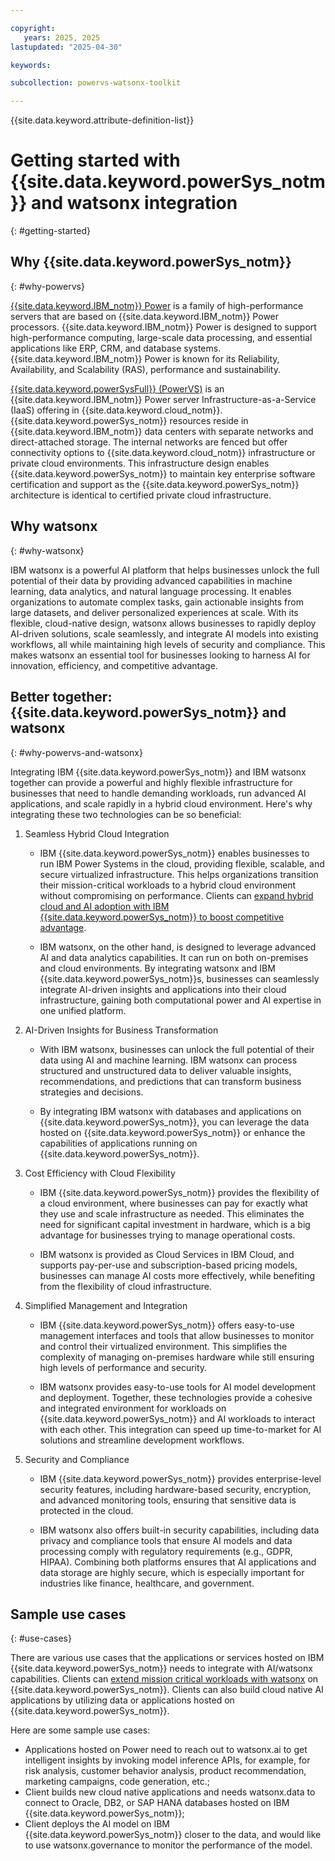 ```yaml
---

copyright:
   years: 2025, 2025
lastupdated: "2025-04-30"

keywords:

subcollection: powervs-watsonx-toolkit

---
```


{{site.data.keyword.attribute-definition-list}}

# Getting started with {{site.data.keyword.powerSys_notm}} and watsonx integration
{: #getting-started}

## Why {{site.data.keyword.powerSys_notm}}
{: #why-powervs}

[{{site.data.keyword.IBM_notm}} Power](https://www.ibm.com/power) is a family of high-performance servers that are based on {{site.data.keyword.IBM_notm}} Power processors. {{site.data.keyword.IBM_notm}} Power is designed to support high-performance computing, large-scale data processing, and essential applications like ERP, CRM, and database systems. {{site.data.keyword.IBM_notm}} Power is known for its Reliability, Availability, and Scalability (RAS), performance and sustainability.

[{{site.data.keyword.powerSysFull}} (PowerVS)](https://www.ibm.com/products/power-virtual-server) is an {{site.data.keyword.IBM_notm}} Power server Infrastructure-as-a-Service (IaaS) offering in {{site.data.keyword.cloud_notm}}. {{site.data.keyword.powerSys_notm}} resources reside in {{site.data.keyword.IBM_notm}} data centers with separate networks and direct-attached storage. The internal networks are fenced but offer connectivity options to {{site.data.keyword.cloud_notm}} infrastructure or private cloud environments. This infrastructure design enables {{site.data.keyword.powerSys_notm}} to maintain key enterprise software certification and support as the {{site.data.keyword.powerSys_notm}} architecture is identical to certified private cloud infrastructure.


## Why watsonx
{: #why-watsonx}

IBM watsonx is a powerful AI platform that helps businesses unlock the full potential of their data by providing advanced capabilities in machine learning, data analytics, and natural language processing. It enables organizations to automate complex tasks, gain actionable insights from large datasets, and deliver personalized experiences at scale. With its flexible, cloud-native design, watsonx allows businesses to rapidly deploy AI-driven solutions, scale seamlessly, and integrate AI models into existing workflows, all while maintaining high levels of security and compliance. This makes watsonx an essential tool for businesses looking to harness AI for innovation, efficiency, and competitive advantage.

## Better together: {{site.data.keyword.powerSys_notm}} and watsonx
{: #why-powervs-and-watsonx}

Integrating IBM {{site.data.keyword.powerSys_notm}} and IBM watsonx together can provide a powerful and highly flexible infrastructure for businesses that need to handle demanding workloads, run advanced AI applications, and scale rapidly in a hybrid cloud environment. Here's why integrating these two technologies can be so beneficial:

1. Seamless Hybrid Cloud Integration
    * IBM {{site.data.keyword.powerSys_notm}} enables businesses to run IBM Power Systems in the cloud, providing flexible, scalable, and secure virtualized infrastructure. This helps organizations transition their mission-critical workloads to a hybrid cloud environment without compromising on performance. Clients can [expand hybrid cloud and AI adoption with IBM {{site.data.keyword.powerSys_notm}} to boost competitive advantage](https://newsroom.ibm.com/Blog-Expand-hybrid-cloud-and-AI-adoption-with-IBM-Power-Virtual-Server-to-boost-competitive-advantage).

    * IBM watsonx, on the other hand, is designed to leverage advanced AI and data analytics capabilities. It can run on both on-premises and cloud environments. By integrating watsonx and IBM {{site.data.keyword.powerSys_notm}}s, businesses can seamlessly integrate AI-driven insights and applications into their cloud infrastructure, gaining both computational power and AI expertise in one unified platform.

1. AI-Driven Insights for Business Transformation
    * With IBM watsonx, businesses can unlock the full potential of their data using AI and machine learning. IBM   watsonx can process structured and unstructured data to deliver valuable insights, recommendations, and predictions that can transform business strategies and decisions.

    * By integrating IBM watsonx with databases and applications on {{site.data.keyword.powerSys_notm}}, you can leverage the data hosted on {{site.data.keyword.powerSys_notm}} or enhance the capabilities of applications running on {{site.data.keyword.powerSys_notm}}.

1. Cost Efficiency with Cloud Flexibility
    * IBM {{site.data.keyword.powerSys_notm}} provides the flexibility of a cloud environment, where businesses can pay for exactly what they use and scale infrastructure as needed. This eliminates the need for significant capital investment in hardware, which is a big advantage for businesses trying to manage operational costs.

    * IBM watsonx is provided as Cloud Services in IBM Cloud, and supports pay-per-use and subscription-based pricing models, businesses can manage AI costs more effectively, while benefiting from the flexibility of cloud infrastructure.


1. Simplified Management and Integration
    * IBM {{site.data.keyword.powerSys_notm}} offers easy-to-use management interfaces and tools that allow businesses to monitor and control their virtualized environment. This simplifies the complexity of managing on-premises hardware while still ensuring high levels of performance and security.

    * IBM watsonx provides easy-to-use tools for AI model development and deployment. Together, these technologies provide a cohesive and integrated environment for workloads on {{site.data.keyword.powerSys_notm}} and AI workloads to interact with each other. This integration can speed up time-to-market for AI solutions and streamline development workflows.

1. Security and Compliance
    * IBM {{site.data.keyword.powerSys_notm}} provides enterprise-level security features, including hardware-based security, encryption, and advanced monitoring tools, ensuring that sensitive data is protected in the cloud.

    * IBM watsonx also offers built-in security capabilities, including data privacy and compliance tools that ensure AI models and data processing comply with regulatory requirements (e.g., GDPR, HIPAA). Combining both platforms ensures that AI applications and data storage are highly secure, which is especially important for industries like finance, healthcare, and government.


## Sample use cases
{: #use-cases}

There are various use cases that the applications or services hosted on IBM {{site.data.keyword.powerSys_notm}} needs to integrate with AI/watsonx capabilities. Clients can [extend mission critical workloads with watsonx](https://community.ibm.com/community/user/blogs/bruce-anthony/2024/04/17/powervs-and-watsonx) on {{site.data.keyword.powerSys_notm}}. Clients can also build cloud native AI applications by utilizing data or applications hosted on {{site.data.keyword.powerSys_notm}}.

Here are some sample use cases:
* Applications hosted on Power need to reach out to watsonx.ai to get intelligent insights by invoking model inference APIs, for example, for risk analysis, customer behavior analysis, product recommendation, marketing campaigns, code generation, etc.;
* Client builds new cloud native applications and needs watsonx.data to connect to Oracle, DB2, or SAP HANA databases hosted on IBM {{site.data.keyword.powerSys_notm}};
* Client deploys the AI model on IBM {{site.data.keyword.powerSys_notm}} closer to the data, and would like to use watsonx.governance to monitor the performance of the model.
